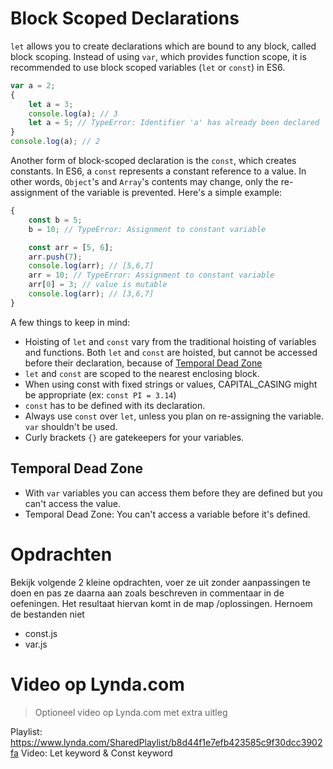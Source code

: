 # Block Scoped Declarations

`let` allows you to create declarations which are bound to any block, called block scoping. Instead of using `var`, which provides function scope, it is recommended to use block scoped variables (`let` or `const`) in ES6.

```javascript
var a = 2;
{
    let a = 3;
    console.log(a); // 3
    let a = 5; // TypeError: Identifier 'a' has already been declared
}
console.log(a); // 2
```

Another form of block-scoped declaration is the `const`, which creates constants. In ES6, a `const` represents a constant reference to a value. In other words, `Object`'s and `Array`'s contents may change, only the re-assignment of the variable is prevented. Here's a simple example:

```javascript
{
    const b = 5;
    b = 10; // TypeError: Assignment to constant variable

    const arr = [5, 6];
    arr.push(7);
    console.log(arr); // [5,6,7]
    arr = 10; // TypeError: Assignment to constant variable
    arr[0] = 3; // value is mutable
    console.log(arr); // [3,6,7]
}
```

A few things to keep in mind:

* Hoisting of `let` and `const` vary from the traditional hoisting of variables and functions. Both `let` and `const` are hoisted, but cannot be accessed before their declaration, because of [Temporal Dead Zone]((##-Temporal-Dead-Zone))
* `let` and `const` are scoped to the nearest enclosing block.
* When using const with fixed strings or values, CAPITAL_CASING might be appropriate (ex: `const PI = 3.14`)
* `const` has to be defined with its declaration.
* Always use `const` over `let`, unless you plan on re-assigning the variable. `var` shouldn't be used.
* Curly brackets `{}` are gatekeepers for your variables.

## Temporal Dead Zone
* With `var` variables you can access them before they are defined but you can't access the value.
* Temporal Dead Zone: You can't access a variable before it's defined.

# Opdrachten
Bekijk volgende 2 kleine opdrachten, voer ze uit zonder aanpassingen te doen en pas ze daarna aan zoals beschreven in commentaar in de oefeningen. Het resultaat hiervan komt in de map /oplossingen. Hernoem de bestanden niet
* const.js
* var.js

# Video op Lynda.com
> Optioneel video op Lynda.com met extra uitleg

Playlist: https://www.lynda.com/SharedPlaylist/b8d44f1e7efb423585c9f30dcc3902fa
Video: Let keyword & Const keyword
